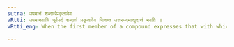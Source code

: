 ```yaml
---
sutra: उपमानं शब्दार्थप्रकृतावेव
vRtti: उपमानवाचि पूर्वपदं शब्दार्थ प्रकृतावेव णिनन्त उत्तरपदमाद्युदात्तं भवति ॥
vRtti_eng: When the first member of a compound expresses that with which resemblance is denoted, then it has acute on the first syllable, before a word formed by णिनि affix, only then, when such latter word is a radical without any preposition, and means 'giving out a definite sound like so and so'.

---
```

